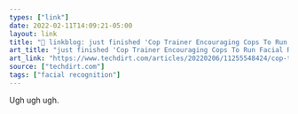 ```yaml
---
types: ["link"]
date: 2022-02-11T14:09:21-05:00
layout: link
title: "🔗 linkblog: just finished 'Cop Trainer Encouraging Cops To Run Facial Recognition Searches On People During Traffic Stops | Techdirt'"
art_title: "just finished 'Cop Trainer Encouraging Cops To Run Facial Recognition Searches On People During Traffic Stops | Techdirt"
art_link: "https://www.techdirt.com/articles/20220206/11255548424/cop-trainer-encouraging-cops-to-run-facial-recognition-searches-people-during-traffic-stops.shtml"
source: ["techdirt.com"]
tags: ["facial recognition"]
---
```

Ugh ugh ugh.

